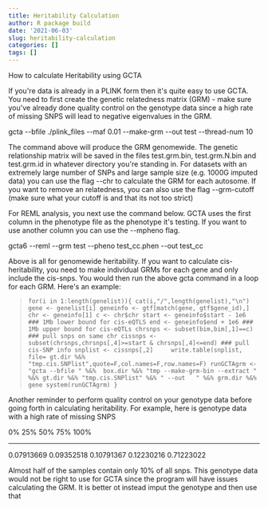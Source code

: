 ```yaml
---
title: Heritability Calculation
author: R package build
date: '2021-06-03'
slug: heritability-calculation
categories: []
tags: []
---
```

How to calculate Heritability using GCTA 

If you're data is already in a PLINK form then it's quite easy to use GCTA. You need to first create the genetic relatedness matrix (GRM) - make sure you've already done quality control on the genotype data since a high rate of missing SNPS will lead to negative eigenvalues in the GRM.

gcta --bfile ./plink_files --maf 0.01 --make-grm --out test --thread-num 10

The command above will produce the GRM genomewide. The genetic relationship matrix will be saved in the files test.grm.bin, test.grm.N.bin and test.grm.id in whatever directory you're standing in. For datasets with an extremely large number of SNPs and large sample size (e.g. 1000G imputed data) you can use the flag --chr to calculate the GRM for each autosome. If you want to remove an relatedness, you can also use the flag --grm-cutoff (make sure what your cutoff is and that its not too strict)

For REML analysis, you next use the command below. GCTA uses the first column in the phenotype file as the phenotype it's testing. If you want to use another column you can use the --mpheno flag. 

gcta6  --reml  --grm test  --pheno test_cc.phen  --out test_cc

Above is all for genomewide heritability. If you want to calculate cis-heritability, you need to make individual GRMs for each gene and only include the cis-snps. You would then run the above gcta command in a loop for each GRM. Here's an example:

  > `for(i in 1:length(genelist)){
  cat(i,"/",length(genelist),"\n")
  gene <- genelist[i]
  geneinfo <- gtf[match(gene, gtf$gene_id),]
  chr <- geneinfo[1]
  c <- chr$chr
  start <- geneinfo$start - 1e6 ### 1Mb lower bound for cis-eQTLS
  end <- geneinfo$end + 1e6 ### 1Mb upper bound for cis-eQTLs
  chrsnps <- subset(bim,bim[,1]==c) ### pull snps on same chr
  cissnps <- subset(chrsnps,chrsnps[,4]>=start & chrsnps[,4]<=end) ### pull cis-SNP info
  snplist <- cissnps[,2]    
  write.table(snplist, file= gt.dir %&% "tmp.cis.SNPlist",quote=F,col.names=F,row.names=F)
  runGCTAgrm <- "gcta --bfile " %&%  box.dir %&% "tmp --make-grm-bin --extract " %&% gt.dir %&% "tmp.cis.SNPlist" %&% " --out   " %&% grm.dir %&%  gene
  system(runGCTAgrm)
  }`



Another reminder to perform quality control on your genotype data before going forth in calculating heritability. For example, here is genotype data with a high rate of missing SNPS

0%        25%        50%        75%       100% 
___
0.07913669 0.09352518 0.10791367 0.12230216 0.71223022

Almost half of the samples contain only 10% of all snps. This genotype data would not be right to use for GCTA since the program will have issues calculating the GRM. It is better ot instead imput the genotype and then use that
